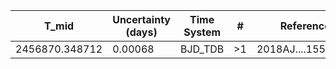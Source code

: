 |T_mid|Uncertainty (days)           |Time System|#                                            |Reference                           |
|-----|-----------------------------|-----------|---------------------------------------------|------------------------------------|
|2456870.348712|0.00068                      |BJD_TDB    |>1                                           |2018AJ....155...79H                 |
